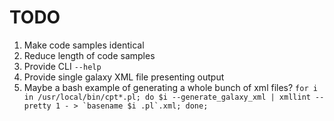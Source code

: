 # TODO

1. Make code samples identical
2. Reduce length of code samples
3. Provide CLI `--help`
4. Provide single galaxy XML file presenting output
5. Maybe a bash example of generating a whole bunch of xml files? ``for i in /usr/local/bin/cpt*.pl; do $i --generate_galaxy_xml | xmllint --pretty 1 - > `basename $i .pl`.xml; done;``
